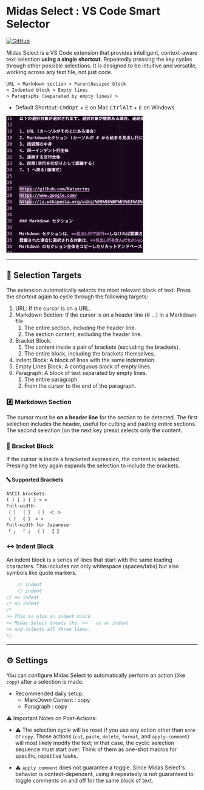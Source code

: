 # Midas Select : VS Code Smart Selector

[![GitHub](https://img.shields.io/badge/GitHub-Repo-blue?logo=github)](https://github.com/katzertes/midas-select)

Midas Select is a VS Code extension that provides intelligent, context-aware text selection **using a single shortcut**. Repeatedly pressing the key cycles through other possible selections. It is designed to be intuitive and versatile, working across any text file, not just code.

```text
URL > Markdown section > Parenthesized block
> Indented block > Empty lines
> Paragraphs (separated by empty lines) >
```

- Default Shortcut:
<kbd>Cmd</kbd><kbd>Opt</kbd> + <kbd>E</kbd> on Mac
<kbd>Ctrl</kbd><kbd>Alt</kbd> + <kbd>E</kbd> on Windows

![Demo](https://raw.githubusercontent.com/Katzertes/midas-select/main/assets/midas_demo_360.gif)

---

## 📑 Selection Targets

The extension automatically selects the most relevant block of text. Press the shortcut again to cycle through the following targets:

1. URL: If the cursor is on a URL.
2. Markdown Section: If the cursor is on a header line (# ...) in a Markdown file.
   1. The entire section, including the header line.
   2. The section content, excluding the header line.
3. Bracket Block:
   1. The content inside a pair of brackets (excluding the brackets).
   2. The entire block, including the brackets themselves.
4. Indent Block: A block of lines with the same indentation.
5. Empty Lines Block: A contiguous block of empty lines.
6. Paragraph: A block of text separated by empty lines.
   1. The entire paragraph.
   2. From the cursor to the end of the paragraph.

### #️⃣ Markdown Section

The cursor must be **on a header line** for the section to be detected. The first selection includes the header, useful for cutting and pasting entire sections. The second selection (on the next key press) selects only the content.

### 🔣 Bracket Block

If the cursor is inside a bracketed expression, the content is selected. Pressing the key again expands the selection to include the brackets.

#### 🔤 Supported Brackets
```text
ASCII brackets:
( ) [ ] { } < >
Full-width:
（ ） ［ ］ ｛ ｝ ＜ ＞
〈 〉 《 》 « »
Full-width for Japanese:
「 」 『 』 〔 〕 【 】
```

### ↔️ Indent Block

An indent block is a series of lines that start with the same leading characters. This includes not only whitespace (spaces/tabs) but also symbols like quote markers.

```c
    // indent
    // indent
// no indent
// no indent
/*
>> This is also an indent block.
>> Midas Select treats the '>> ' as an indent
>> and selects all three lines.
*/
```

---

## ⚙️ Settings

You can configure Midas Select to automatically perform an action (like `copy`) after a selection is made.

- Recommended daily setup:
  - MarkDown Content : copy
  - Paragraph : copy

⚠️ Important Notes on Post-Actions:

- ⚠️ The selection cycle will be reset if you use any action other than `none` or `copy`. Those actions (`cut`, `paste`, `delete`, `format`, and `apply-comment`) will most likely modify the text; in that case, the cyclic selection sequence must start over. Think of them as one-shot macros for specific, repetitive tasks.

- ⚠️ `apply comment` does not guarantee a toggle. Since Midas Select's behavior is context-dependent, using it repeatedly is not guaranteed to toggle comments on and off for the same block of text.

